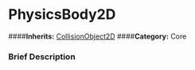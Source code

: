 #  PhysicsBody2D  
####**Inherits:** [CollisionObject2D](class_collisionobject2d)
####**Category:** Core

###  Brief Description  

